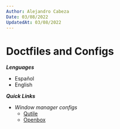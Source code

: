 ```yaml
---
Author: Alejandro Cabeza
Date: 03/08/2022
UpdatedAt: 03/08/2022
---
```


# Doctfiles and Configs

***Lenguages***
- Español
- English

***Quick Links***
- *Window manager configs*
    - [Qutile](./qtile)
    - [Openbox](./openbox)


